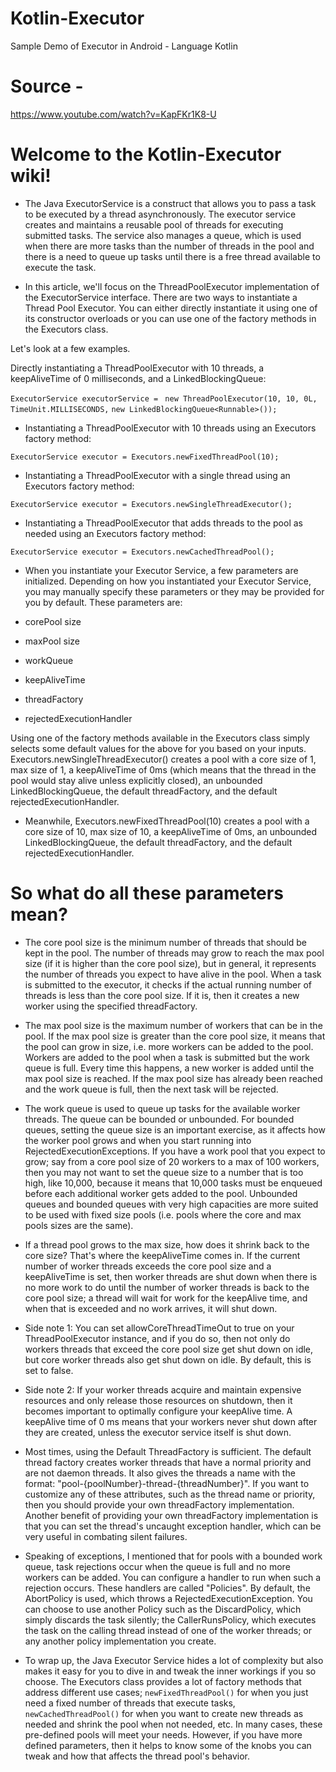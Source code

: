 # Kotlin-Executor
Sample Demo of Executor in Android - Language Kotlin
# Source - 

https://www.youtube.com/watch?v=KapFKr1K8-U 


# Welcome to the Kotlin-Executor wiki!

* The Java ExecutorService is a construct that allows you to pass a task to be executed by a thread asynchronously. The executor service creates and maintains a reusable pool of threads for executing submitted tasks. The service also manages a queue, which is used when there are more tasks than the number of threads in the pool and there is a need to queue up tasks until there is a free thread available to execute the task.

* In this article, we'll focus on the ThreadPoolExecutor implementation of the ExecutorService interface. There are two ways to instantiate a Thread Pool Executor. You can either directly instantiate it using one of its constructor overloads or you can use one of the factory methods in the Executors class.

Let's look at a few examples.

Directly instantiating a ThreadPoolExecutor with 10 threads, a keepAliveTime of 0 milliseconds, and a LinkedBlockingQueue:

`ExecutorService executorService = `
          `new ThreadPoolExecutor(10, 10, 0L, TimeUnit.MILLISECONDS,`
          `new LinkedBlockingQueue<Runnable>());`


* Instantiating a ThreadPoolExecutor with 10 threads using an Executors factory method:

`ExecutorService executor = Executors.newFixedThreadPool(10);`


* Instantiating a ThreadPoolExecutor with a single thread using an Executors factory method:

`ExecutorService executor = Executors.newSingleThreadExecutor();`


* Instantiating a ThreadPoolExecutor that adds threads to the pool as needed using an Executors factory method:

`ExecutorService executor = Executors.newCachedThreadPool();`


* When you instantiate your Executor Service, a few parameters are initialized. Depending on how you instantiated your Executor Service, you may manually specify these parameters or they may be provided for you by default. These parameters are: 

* corePool size
* maxPool size
* workQueue
* keepAliveTime
* threadFactory
 * rejectedExecutionHandler


Using one of the factory methods available in the Executors class simply selects some default values for the above for you based on your inputs. Executors.newSingleThreadExecutor() creates a pool with a core size of 1, max size of 1, a keepAliveTime of 0ms (which means that the thread in the pool would stay alive unless explicitly closed), an unbounded LinkedBlockingQueue, the default threadFactory, and the default rejectedExecutionHandler.

* Meanwhile, Executors.newFixedThreadPool(10) creates a pool with a core size of 10, max size of 10, a keepAliveTime of 0ms, an unbounded LinkedBlockingQueue, the default threadFactory, and the default rejectedExecutionHandler. 

# So what do all these parameters mean?

* The core pool size is the minimum number of threads that should be kept in the pool. The number of threads may grow to reach the max pool size (if it is higher than the core pool size), but in general, it represents the number of threads you expect to have alive in the pool. When a task is submitted to the executor, it checks if the actual running number of threads is less than the core pool size. If it is, then it creates a new worker using the specified threadFactory.

* The max pool size is the maximum number of workers that can be in the pool. If the max pool size is greater than the core pool size, it means that the pool can grow in size, i.e. more workers can be added to the pool. Workers are added to the pool when a task is submitted but the work queue is full. Every time this happens, a new worker is added until the max pool size is reached. If the max pool size has already been reached and the work queue is full, then the next task will be rejected. 

* The work queue is used to queue up tasks for the available worker threads. The queue can be bounded or unbounded. For bounded queues, setting the queue size is an important exercise, as it affects how the worker pool grows and when you start running into RejectedExecutionExceptions. If you have a work pool that you expect to grow; say from a core pool size of 20 workers to a max of 100 workers, then you may not want to set the queue size to a number that is too high, like 10,000, because it means that 10,000 tasks must be enqueued before each additional worker gets added to the pool. Unbounded queues and bounded queues with very high capacities are more suited to be used with fixed size pools (i.e. pools where the core and max pools sizes are the same). 

* If a thread pool grows to the max size, how does it shrink back to the core size? That's where the keepAliveTime comes in. If the current number of worker threads exceeds the core pool size and a keepAliveTime is set, then worker threads are shut down when there is no more work to do until the number of worker threads is back to the core pool size; a thread will wait for work for the keepAlive time, and when that is exceeded and no work arrives, it will shut down.

* Side note 1: You can set allowCoreThreadTimeOut to true on your ThreadPoolExecutor instance, and if you do so, then not only do workers threads that exceed the core pool size get shut down on idle, but core worker threads also get shut down on idle. By default, this is set to false.

* Side note 2: If your worker threads acquire and maintain expensive resources and only release those resources on shutdown, then it becomes important to optimally configure your keepAlive time. A keepAlive time of 0 ms means that your workers never shut down after they are created, unless the executor service itself is shut down.

* Most times, using the Default ThreadFactory is sufficient. The default thread factory creates worker threads that have a normal priority and are not daemon threads. It also gives the threads a name with the format: "pool-{poolNumber}-thread-{threadNumber}". If you want to customize any of these attributes, such as the thread name or priority, then you should provide your own threadFactory implementation. Another benefit of providing your own threadFactory implementation is that you can set the thread's uncaught exception handler, which can be very useful in combating silent failures. 

* Speaking of exceptions, I mentioned that for pools with a bounded work queue, task rejections occur when the queue is full and no more workers can be added. You can configure a handler to run when such a rejection occurs. These handlers are called "Policies". By default, the AbortPolicy is used, which throws a RejectedExecutionException. You can choose to use another Policy such as the DiscardPolicy, which simply discards the task silently; the CallerRunsPolicy, which executes the task on the calling thread instead of one of the worker threads; or any another policy implementation you create.

* To wrap up, the Java Executor Service hides a lot of complexity but also makes it easy for you to dive in and tweak the inner workings if you so choose. The Executors class provides a lot of factory methods that address different use cases; `newFixedThreadPool()` for when you just need a fixed number of threads that execute tasks, `newCachedThreadPool()` for when you want to create new threads as needed and shrink the pool when not needed, etc. In many cases, these pre-defined pools will meet your needs. However, if you have more defined parameters, then it helps to know some of the knobs you can tweak and how that affects the thread pool's behavior.

